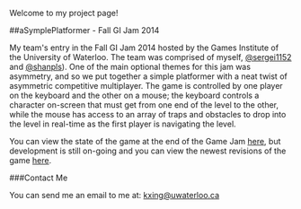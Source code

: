 Welcome to my project page!

##aSymplePlatformer - Fall GI Jam 2014


My team's entry in the Fall GI Jam 2014 hosted by the Games Institute of the University of Waterloo. The team was comprised of myself, [@sergei1152](https://github.com/sergei1152) and [@shanpls](https://github.com/shanpls)). One of the main optional themes for this jam was asymmetry, and so we put together a simple platformer with a neat twist of asymmetric competitive multiplayer. The game is controlled by one player on the keyboard and the other on a mouse; the keyboard controls a character on-screen that must get from one end of the level to the other, while the mouse has access to an array of traps and obstacles to drop into the level in real-time as the first player is navigating the level.

You can view the state of the game at the end of the Game Jam [here](https://github.com/FroshBite/aSymplePlatformer/releases), but development is still on-going and you can view the newest revisions of the game [here](https://github.com/FroshBite/aSymplePlatformer/tree/master/asympleplatformer).

###Contact Me

You can send me an email to me at: kxing@uwaterloo.ca
